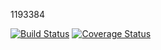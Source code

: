 1193384

[![Build Status](https://travis-ci.com/AlbertoSinigaglia/AS2.svg?branch=master)](https://travis-ci.com/AlbertoSinigaglia/AS2)
[![Coverage Status](https://coveralls.io/repos/github/AlbertoSinigaglia/AS2/badge.svg?branch=master)](https://coveralls.io/github/AlbertoSinigaglia/AS2?branch=master)
